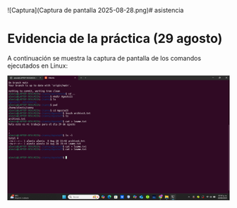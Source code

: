 
![Captura](Captura de pantalla 2025-08-28.png)# asistencia
# Evidencia de la práctica (29 agosto)

A continuación se muestra la captura de pantalla de los comandos ejecutados en Linux:

![Evidencia práctica Linux](captura_29ago.png)
